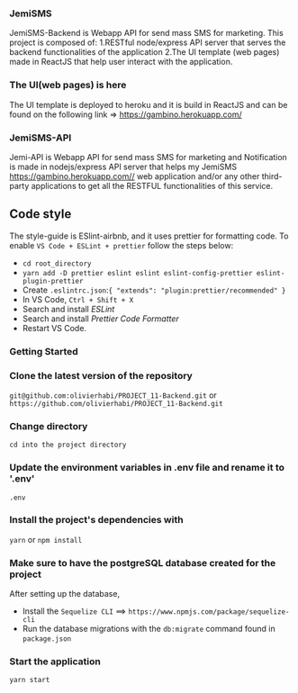### JemiSMS

JemiSMS-Backend is Webapp API for send mass SMS for marketing. This project is composed of:
  1.RESTful node/express API server that serves the backend functionalities of the application
  2.The UI template (web pages) made in ReactJS that help user interact with the application.

### The UI(web pages) is here

The UI template is deployed to heroku and it is build in ReactJS and can be found on the following link => https://gambino.herokuapp.com/

### JemiSMS-API

Jemi-API is Webapp API for send mass SMS for marketing and Notification is made in nodejs/express API server that helps my JemiSMS https://gambino.herokuapp.com// web application and/or any other third-party applications to get all the RESTFUL functionalities of this service.

## Code style

The style-guide is ESlint-airbnb, and it uses prettier for formatting code. To enable `VS Code + ESLint + prettier` follow the steps below:

- `cd root_directory`
- `yarn add -D prettier eslint eslint eslint-config-prettier eslint-plugin-prettier`
- Create `.eslintrc.json`:`{ "extends": "plugin:prettier/recommended" }`
- In VS Code, `Ctrl + Shift + X`
- Search and install _ESLint_
- Search and install _Prettier Code Formatter_
- Restart VS Code.

### Getting Started

### Clone the latest version of the repository

`git@github.com:olivierhabi/PROJECT_11-Backend.git` or `https://github.com/olivierhabi/PROJECT_11-Backend.git`

### Change directory

`cd into the project directory`

### Update the environment variables in .env file and rename it to '.env'

`.env`

### Install the project's dependencies with

`yarn` or `npm install`

### Make sure to have the postgreSQL database created for the project

After setting up the database,

- Install the `Sequelize CLI` ==> `https://www.npmjs.com/package/sequelize-cli`
- Run the database migrations with the `db:migrate` command found in `package.json`


### Start the application

`yarn start`

